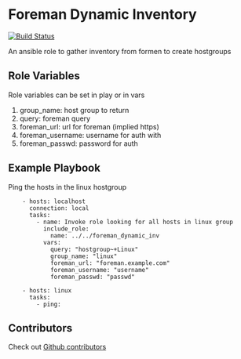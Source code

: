 # Foreman Dynamic Inventory
[![Build Status](https://travis-ci.org/danquack/foreman_dynamic_inv.svg?branch=master)](https://travis-ci.org/danquack/foreman_dynamic_inv)

An ansible role to gather inventory from formen to create hostgroups

## Role Variables
Role variables can be set in play or in vars

1. group_name: host group to return
1. query: foreman query
1. foreman_url: url for foreman (implied https)
1. foreman_username: username for auth with
1. foreman_passwd: password for auth


## Example Playbook
Ping the hosts in the linux hostgroup
```
    - hosts: localhost
      connection: local
      tasks:
        - name: Invoke role looking for all hosts in linux group
          include_role:
            name: ../../foreman_dynamic_inv
          vars:
            query: "hostgroup~+Linux"
            group_name: "linux"
            foreman_url: "foreman.example.com"
            foreman_username: "username"
            foreman_passwd: "passwd"

    - hosts: linux
      tasks:
        - ping:
```

## Contributors
Check out [Github contributors](https://github.com/danquack/foreman_dynamic_inv/graphs/contributors)
